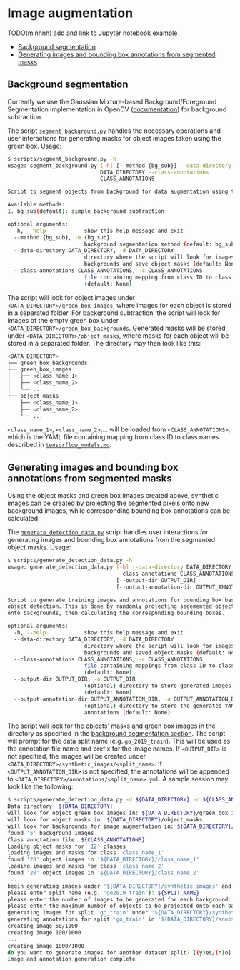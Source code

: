 # Image augmentation

TODO(minhnh) add and link to Jupyter notebook example

* [Background segmentation](#background-segmentation)
* [Generating images and bounding box annotations from segmented masks](#generating-images-and-bounding-box-annotations-from-segmented-masks)

## Background segmentation

Currently we use the Gaussian Mixture-based Background/Foreground Segmentation implementation in OpenCV
([documentation](https://docs.opencv.org/master/d7/d7b/classcv_1_1BackgroundSubtractorMOG2.html)) for
background subtraction.

The script [`segment_background.py`](../scripts/segment_background.py) handles the necessary operations and
user interactions for generating masks for object images taken using the green box. Usage:

```sh
$ scripts/segment_background.py -h
usage: segment_background.py [-h] [--method {bg_sub}] --data-directory
                             DATA_DIRECTORY --class-annotations
                             CLASS_ANNOTATIONS

Script to segment objects from background for data augmentation using the green box in b-it-bots@Home.

Available methods:
1. bg_sub(default): simple background subtraction

optional arguments:
  -h, --help            show this help message and exit
  --method {bg_sub}, -m {bg_sub}
                        background segmentation method (default: bg_sub)
  --data-directory DATA_DIRECTORY, -d DATA_DIRECTORY
                        directory where the script will look for images,
                        backgrounds and save object masks (default: None)
  --class-annotations CLASS_ANNOTATIONS, -c CLASS_ANNOTATIONS
                        file containing mapping from class ID to class name
                        (default: None)
```

The script will look for object images under `<DATA_DIRECTORY>/green_box_images`, where images for each object
is stored in a separated folder. For background subtraction, the script will look for images of the empty green box
under `<DATA_DIRECTORY>/green_box_backgrounds`. Generated masks will be stored under `<DATA_DIRECTORY>/object_masks`,
where masks for each object will be stored in a separated folder. The directory may then look like this:

```sh
<DATA_DIRECTORY>
├── green_box_backgrounds
├── green_box_images
│   ├── <class_name_1>
│   ├── <class_name_2>
│   └── ...
└── object_masks
    ├── <class_name_1>
    ├── <class_name_2>
    └── ...
```

`<class_name_1>`, `<class_name_2>`,... will be loaded from `<CLASS_ANNOTATIONS>`, which is the YAML file containing
mapping from class ID to class names described in [`tensorflow_models.md`](tensorflow_models.md).

## Generating images and bounding box annotations from segmented masks

Using the object masks and green box images created above, synthetic images can be created by projecting the segmented
pixels onto new background images, while corresponding bounding box annotations can be calculated.

The [`generate_detection_data.py`](../scripts/generate_detection_data.py) script handles user interactions for
generating images and bounding box annotations from the segmented object masks. Usage:

```sh
$ scripts/generate_detection_data.py -h
usage: generate_detection_data.py [-h] --data-directory DATA_DIRECTORY
                                  --class-annotations CLASS_ANNOTATIONS
                                  [--output-dir OUTPUT_DIR]
                                  [--output-annotation-dir OUTPUT_ANNOTATION_DIR]

Script to generate training images and annotations for bounding box based
object detection. This is done by randomly projecting segemented object pixels
onto backgrounds, then calculating the corresponding bounding boxes.

optional arguments:
  -h, --help            show this help message and exit
  --data-directory DATA_DIRECTORY, -d DATA_DIRECTORY
                        directory where the script will look for images,
                        backgrounds and saved object masks (default: None)
  --class-annotations CLASS_ANNOTATIONS, -c CLASS_ANNOTATIONS
                        file containing mappings from class ID to class name
                        (default: None)
  --output-dir OUTPUT_DIR, -o OUTPUT_DIR
                        (optional) directory to store generated images
                        (default: None)
  --output-annotation-dir OUTPUT_ANNOTATION_DIR, -a OUTPUT_ANNOTATION_DIR
                        (optional) directory to store the generated YAML
                        annotations (default: None)
```

The script will look for the objects' masks and green box images in the directory as specified in the
[background segmentation section](#background-segmentation). The script will prompt for the data split name
(e.g. `go_2019_train`). This will be used as the annotation file name and prefix for the image names.
If `<OUTPUT_DIR>` is not specified, the images will be created under `<DATA_DIRECTORY>/synthetic_images/<split_name>`.
If `<OUTPUT_ANNOTATION_DIR>` is not specified, the annotations will be appended to
`<DATA_DIRECTORY>/annotations/<split_name>.yml`. A sample session may look like the following:

```sh
$ scripts/generate_detection_data.py -d ${DATA_DIRECTORY} -c ${CLASS_ANNOTATIONS}
Data directory: ${DATA_DIRECTORY}
will look for object green box images in: ${DATA_DIRECTORY}/green_box_images
will look for object masks in: ${DATA_DIRECTORY}/object_masks
will look for backgrounds for image augmentation in: ${DATA_DIRECTORY}/augmentation_backgrounds
found '5' background images
Class annotation file: ${CLASS_ANNOTATIONS}
Loading object masks for '12' classes
loading images and masks for class 'class_name_1'
found '20' object images in '${DATA_DIRECTORY}/class_name_1'
loading images and masks for class 'class_name_2'
found '20' object images in '${DATA_DIRECTORY}/class_name_2'
...
begin generating images under '${DATA_DIRECTORY}/synthetic_images' and annotation files under '${DATA_DIRECTORY}/annotations'
please enter split name (e.g. 'go2019_train'): ${SPLIT_NAME}
please enter the number of images to be generated for each background: 200
please enter the maximum number of objects to be projected onto each background: 7
generating images for split 'go_train' under '${DATA_DIRECTORY}/synthetic_images/${SPLIT_NAME}'
generating annotations for split 'go_train' in '${DATA_DIRECTORY}/annotations/${SPLIT_NAME}.yml'
creating image 50/1000
creating image 100/1000
...
creating image 1000/1000
do you want to generate images for another dataset split? [(y)es/(n)o]: n
image and annotation generation complete
```

